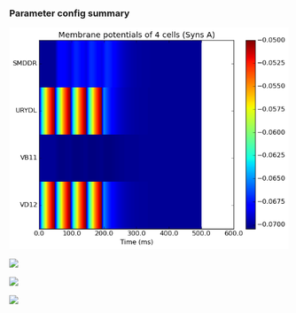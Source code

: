 ### Parameter config summary 
<p><img alt="?" src="neurons_A_Syns.png"/></p>
<p><img alt=" " src="neuron_activity_A_Syns.png"/></p>
<p><img alt=" " src="muscles_A_Syns.png"/></p>
<p><img alt=" " src="muscle_activity_A_Syns.png"/></p>
